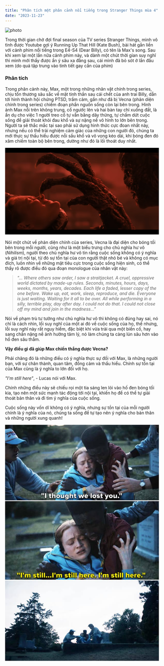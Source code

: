 ```yaml
---
title: "Phân tích một phân cảnh nổi tiếng trong Stranger Things mùa 4"
date: "2023-11-23"
---
```


![photo](max.png)

Trong thời gian chờ đợi final season của TV series Stranger Things, mình vô tình được Youtube gợi ý Running Up That Hill (Kate Bush), bài hát gắn liền với cảnh phim nổi tiếng trong E4-S4 (Dear Billy), có tên là Max's song. Sau khi xem lại một lần nữa cảnh phim này, và dành một chút thời gian suy nghĩ thì mình mới thấy được ẩn ý sâu xa đằng sau, cái mình đã bỏ sót ở lần đầu xem (do quá tập trung vào tình tiết gay cấn của phim)


### Phân tích

Trong phân cảnh này, Max, một trong những nhân vật chính trong series, chịu tổn thương sâu sắc về mặt tinh thần sau cái chết của anh trai Billy, dẫn tới hình thành hội chứng PTSD, trầm cảm, gần như đã bị Vecna (phản diện chính trong series) chiếm đoạn phần nguồn sống còn lại bên trong.
Hình ảnh Max nổi trên không trung, cổ ngước lên và hai bàn tay chỉ xuống đất, là ẩn dụ cho việc 1 người treo cổ tự vẫn bằng dây thừng, tự chấm dứt cuộc sống để giải thoát khỏi đau khổ và sự nặng nề vô hình to lớn bên trong. Người ta sẽ thắc mắc tại sao phải sử dụng hình thức cực đoan nhất này, nhưng nếu có thể trải nghiệm cảm giác của những con người đó, chúng ta mới thực sự thấu hiểu được nỗi sầu khổ và vô vọng kéo dài, khi bóng đen đó xâm chiếm toàn bộ bên trong, dường như đó là lối thoát duy nhất.

![photo](vecna.png)

Nói một chút về phản diện chính của series, Vecna là đại diện cho bóng tối bên trong mỗi người, cũng như là một biểu trưng cho chủ nghĩa hư vô (*Nihilism*), người theo chủ nghĩa hư vô tin rằng cuộc sống không có ý nghĩa và giá trị nội tại, từ đó sự tồn tại của con người thật nhỏ bé và không có mục đích, luôn nhìn về những mặt tiêu cực trong cuộc sống hiện sinh, có thể thấy rõ được điều đó qua đoạn monologue của nhân vật này:

> *"... Where others saw order, I saw a straitjacket. A cruel, oppressive world dictated by made-up rules. Seconds, minutes, hours, days, weeks, months, years, decades. Each life a faded, lesser copy of the one before. Wake up, eat, work, sleep, reproduce, and die. Everyone is just waiting. Waiting for it all to be over. All while performing in a silly, terrible play, day after day. I could not do that. I could not close off my mind and join in the madness..."*

Nói về phạm trù tư tưởng như chủ nghĩa hư vô thì không có đúng hay sai, nó chỉ là cách nhìn, lối suy nghĩ của một ai đó về cuộc sống của họ, thế nhưng, lỗi suy nghĩ này rất nguy hiểm, đặc biệt khi vừa trải qua một biến cố, hay sang chấn nặng nề ảnh hưởng tâm lý, nó làm chúng ta càng lún sâu hơn vào hố đen sâu thẳm.

**Vậy điều gì đã giúp Max chiến thắng được Vecna?**

Phải chăng đó là những điều có ý nghĩa thực sự đối với Max, là những người bạn, với sự chân thành, quan tâm, đồng cảm và thấu hiểu. Chính sự tồn tại của Max cũng là ý nghĩa to lớn đối với họ.

*"I'm still here"*, - Lucas nói với Max.

Chính những điều này sẽ chiếu rọi một tia sáng len lỏi vào hố đen bóng tối kia, tạo nên một sức mạnh tác động tới nội tại, khiến họ để có thể tự giải thoát bản thân và đi tìm ý nghĩa của cuộc sống.

Cuộc sống này vốn dĩ không có ý nghĩa, nhưng sự tồn tại của mỗi người chính là ý nghĩa của nó, chúng ta sống để tự tạo nên ý nghĩa cho bản thân và những người xung quanh!

![photo](live.jpg)